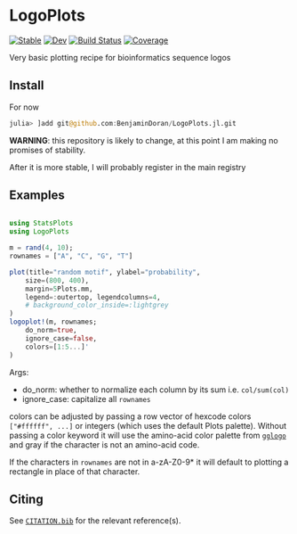 # LogoPlots

[![Stable](https://img.shields.io/badge/docs-stable-blue.svg)](https://BenjaminDoran.github.io/LogoPlots.jl/stable/)
[![Dev](https://img.shields.io/badge/docs-dev-blue.svg)](https://BenjaminDoran.github.io/LogoPlots.jl/dev/)
[![Build Status](https://github.com/BenjaminDoran/LogoPlots.jl/actions/workflows/CI.yml/badge.svg?branch=main)](https://github.com/BenjaminDoran/LogoPlots.jl/actions/workflows/CI.yml?query=branch%3Amain)
[![Coverage](https://codecov.io/gh/BenjaminDoran/LogoPlots.jl/branch/main/graph/badge.svg)](https://codecov.io/gh/BenjaminDoran/LogoPlots.jl)

Very basic plotting recipe for bioinformatics sequence logos

## Install 

For now

```julia
julia> ]add git@github.com:BenjaminDoran/LogoPlots.jl.git
```

**WARNING**: this repository is likely to change, at this point I am making no promises of stability.

After it is more stable, I will probably register in the main registry

## Examples 

```julia

using StatsPlots
using LogoPlots

m = rand(4, 10);
rownames = ["A", "C", "G", "T"]

plot(title="random motif", ylabel="probability", 
    size=(800, 400), 
    margin=5Plots.mm, 
    legend=:outertop, legendcolumns=4,
    # background_color_inside=:lightgrey
)
logoplot!(m, rownames; 
    do_norm=true, 
    ignore_case=false, 
    colors=[1:5...]'
)
```

Args: 
* do_norm: whether to normalize each column by its sum i.e. `col/sum(col)`
* ignore_case: capitalize all `rownames`

colors can be adjusted by passing a row vector of hexcode colors `["#ffffff", ...]` or integers (which uses the default Plots palette). Without passing a color keyword it will use the amino-acid color palette from [`gglogo`](https://github.com/heike/gglogo) and gray if the character is not an amino-acid code. 

If the characters in `rownames` are not in a-zA-Z0-9\* it will default to plotting a rectangle in place of that character.




## Citing

See [`CITATION.bib`](CITATION.bib) for the relevant reference(s).
